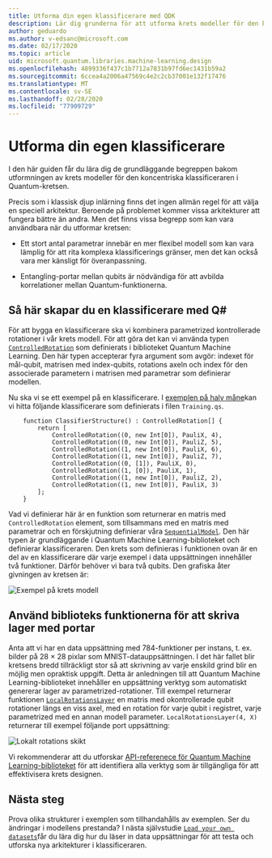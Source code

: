 ```yaml
---
title: Utforma din egen klassificerare med QDK
description: Lär dig grunderna för att utforma krets modeller för den koncentriska klassificeraren i Quantum-kretsen.
author: geduardo
ms.author: v-edsanc@microsoft.com
ms.date: 02/17/2020
ms.topic: article
uid: microsoft.quantum.libraries.machine-learning.design
ms.openlocfilehash: 4899336f437c1b7712a7831b97fd6ec1431b59a2
ms.sourcegitcommit: 6ccea4a2006a47569c4e2c2cb37001e132f17476
ms.translationtype: MT
ms.contentlocale: sv-SE
ms.lasthandoff: 02/28/2020
ms.locfileid: "77909729"
---
```

# <a name="design-your-own-classifier"></a>Utforma din egen klassificerare

I den här guiden får du lära dig de grundläggande begreppen bakom utformningen av krets modeller för den koncentriska klassificeraren i Quantum-kretsen.

Precis som i klassisk djup inlärning finns det ingen allmän regel för att välja en speciell arkitektur. Beroende på problemet kommer vissa arkitekturer att fungera bättre än andra. Men det finns vissa begrepp som kan vara användbara när du utformar kretsen:

- Ett stort antal parametrar innebär en mer flexibel modell som kan vara lämplig för att rita komplexa klassificerings gränser, men det kan också vara mer känsligt för överanpassning.

- Entangling-portar mellan qubits är nödvändiga för att avbilda korrelationer mellan Quantum-funktionerna.

## <a name="how-to-build-a-classifier-with-q"></a>Så här skapar du en klassificerare med Q\#

För att bygga en klassificerare ska vi kombinera parametrized kontrollerade rotationer i vår krets modell. För att göra det kan vi använda typen [`ControlledRotation`](xref:microsoft.quantum.machinelearning.controlledrotation) som definierats i biblioteket Quantum Machine Learning. Den här typen accepterar fyra argument som avgör: indexet för mål-qubit, matrisen med index-qubits, rotations axeln och index för den associerade parametern i matrisen med parametrar som definierar modellen.

Nu ska vi se ett exempel på en klassificerare. I [exemplen på halv måne](https://github.com/microsoft/Quantum/tree/master/samples/machine-learning/half-moons)kan vi hitta följande klassificerare som definierats i filen `Training.qs`.

```qsharp
    function ClassifierStructure() : ControlledRotation[] {
        return [
            ControlledRotation((0, new Int[0]), PauliX, 4),
            ControlledRotation((0, new Int[0]), PauliZ, 5),
            ControlledRotation((1, new Int[0]), PauliX, 6),
            ControlledRotation((1, new Int[0]), PauliZ, 7),
            ControlledRotation((0, [1]), PauliX, 0),
            ControlledRotation((1, [0]), PauliX, 1),
            ControlledRotation((1, new Int[0]), PauliZ, 2),
            ControlledRotation((1, new Int[0]), PauliX, 3)
        ];
    }
 ```

Vad vi definierar här är en funktion som returnerar en matris med `ControlledRotation` element, som tillsammans med en matris med parametrar och en förskjutning definierar våra [`SequentialModel`](xref:microsoft.quantum.machinelearning.sequentialmodel). Den här typen är grundläggande i Quantum Machine Learning-biblioteket och definierar klassificeraren. Den krets som definieras i funktionen ovan är en del av en klassificerare där varje exempel i data uppsättningen innehåller två funktioner. Därför behöver vi bara två qubits. Den grafiska åter givningen av kretsen är:

 ![Exempel på krets modell](~/media/circuit_model_1.PNG)

## <a name="use-the-library-functions-to-write-layers-of-gates"></a>Använd biblioteks funktionerna för att skriva lager med portar

Anta att vi har en data uppsättning med 784-funktioner per instans, t. ex. bilder på 28 × 28 pixlar som MNIST-datauppsättningen. I det här fallet blir kretsens bredd tillräckligt stor så att skrivning av varje enskild grind blir en möjlig men opraktisk uppgift. Detta är anledningen till att Quantum Machine Learning-biblioteket innehåller en uppsättning verktyg som automatiskt genererar lager av parametrized-rotationer. Till exempel returnerar funktionen [`LocalRotationsLayer`](xref:microsoft.quantum.machinelearning.localrotationslayer) en matris med okontrollerade qubit rotationer längs en viss axel, med en rotation för varje qubit i registret, varje parametrized med en annan modell parameter. `LocalRotationsLayer(4, X)` returnerar till exempel följande port uppsättning:

 ![Lokalt rotations skikt](~/media/local_rotations_layer.PNG)

Vi rekommenderar att du utforskar [API-referenece för Quantum Machine Learning-biblioteket](xref:microsoft.quantum.machinelearning) för att identifiera alla verktyg som är tillgängliga för att effektivisera krets designen.

## <a name="next-steps"></a>Nästa steg

 Prova olika strukturer i exemplen som tillhandahålls av exemplen. Ser du ändringar i modellens prestanda? I nästa självstudie [`Load your own datasets`](xref:microsoft.quantum.libraries.machine-learning.load)får du lära dig hur du läser in data uppsättningar för att testa och utforska nya arkitekturer i klassificeraren.
